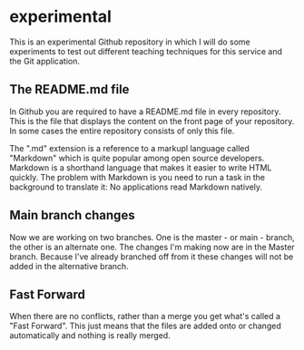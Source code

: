 # experimental
This is an experimental Github repository in which I will do some experiments to test out different teaching techniques for this service and the Git application.

## The README.md file
In Github you are required to have a README.md file in every repository. This is the file that displays the content on the front page of your repository. In some cases the entire repository consists of only this file.

The ".md" extension is a reference to a markupl language called "Markdown" which is quite popular among open source developers. Markdown is a shorthand language that makes it easier to write HTML quickly. The problem with Markdown is you need to run a task in the background to translate it: No applications read Markdown natively.

## Main branch changes
Now we are working on two branches. One is the master - or main - branch, the other is an alternate one. The changes I'm making now are in the Master branch. Because I've already branched off from it these changes will not be added in the alternative branch.

## Fast Forward
When there are no conflicts, rather than a merge you get what's called a "Fast Forward". This just means that the files are added onto or changed automatically and nothing is really merged.